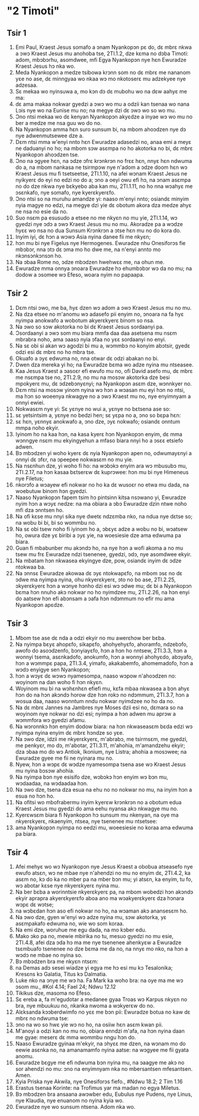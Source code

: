 # "2 Timoti"

## Tsir 1

1. Emi Paul, Kraest Jesus somafo a ɔnam Nyankopɔn pɛ do, dɛ mbrɛ nkwa a ɔwɔ Kraest Jesus mu anohoba tse,
2TI.1.2, dze kɛma no dɔba Timoti: adom, mbɔbɔrhu, asomdwee, mfi Egya Nyankopɔn nye hɛn Ewuradze Kraest Jesus hɔ nka wo.
3. Meda Nyankopɔn a medze tsibowa krɔnn som no dɛ mbrɛ me nananom yɛe no ase, dɛ minngyaa wo nkaa wɔ mo nkotoserɛ mu adzekyee nye adzesaa.
4. Sɛ mekaa wo nyinsuwa a, mo kɔn dɔ dɛ mubohu wo na dɛw aahyɛ me ma:
5. dɛ ama makaa nokwar gyedzi a ɔwɔ wo mu a odzii kan tsenaa wo nana Lɔis nye wo na Eunise mu no; na megye dzi dɛ ɔwɔ wo so wo mu.
6. Ɔno ntsi mekaa wo dɛ kenyan Nyankopɔn akyɛdze a inyae wɔ wo mu no ber a medze me nsa guu wo do no.
7. Na Nyankopɔn amma hɛn suro sunsum bi, na mbom ahoɔdzen nye dɔ nye adwenmutsewee dze a.
8. Dɛm ntsi mma w'enyi nnto hɛn Ewuradze adasedzi no, anaa emi a meyɛ ne daduanyi no ho; na mbom sɔw asɛmpa no ho akotorka no bi, dɛ mbrɛ Nyankopɔn ahoɔdzen tse.
9. Ɔno na ɔgyee hɛn, na ɔdze ɔfrɛ krɔnkrɔn no frɛɛ hɛn, nnyɛ hɛn ndwuma do a, na mbom nankasa ne tsirmpɔw nye n'adom a ɔdze doom hɛn wɔ Kraest Jesus mu fi tsetseetse,
2TI.1.10, na afei wɔnam Kraest Jesus ne nyikyerɛ do eyi no edzi no do a; ɔno a oeyi owu efi hɔ, na ɔnam asɛmpa no do dze nkwa nye bɛkyebo aba kan mu,
2TI.1.11, no ho nna wɔahyɛ me ɔsɛnkafo, nye somafo, nye kyerɛkyerɛfo.
12. Ɔno ntsi so na muruhu amandze yi: naaso m'enyi nnto; osiandɛ minyim nyia magye no edzi, na megye dzi yie dɛ obotum akora dza medze ahyɛ ne nsa no esie da no.
13. Suo nsɛm pa esusudo a etsee no me nkyɛn no mu yie,
2TI.1.14, wɔ gyedzi nye ɔdɔ a ɔwɔ Kraest Jesus mu no mu. Akoradze pa a wɔdze hyɛɛ wo nsa no dua Sunsum Krɔnkrɔn a ɔtse hɛn mu no do kora do.
15. Inyim iyi, dɛ hɔn a wɔwɔ Asia nyina danee fii me nkyɛn;
16. hɔn mu bi nye Figelus nye Hermogenes. Ewuradze nhu Onesiforɔs fie mbɔbɔr, nna ɔtɔ dɛ ɔma mo ho dwe me, na n'enyi annto mo nkɔnsɔnkɔnsɔn ho.
17. Na ɔbaa Rome no, ɔdze mbɔdzen hwehwɛɛ me, na ohun me.
18. Ewuradze mma onnya ɔnoara Ewuradze hɔ ehumbɔbɔr wɔ da no mu; na dodow a ɔsomee wɔ Efeso, woara nyim no papaapa.

## Tsir 2

1. Dɛm ntsi ɔwo, me ba, hyɛ dzen wɔ adom a ɔwɔ Kraest Jesus mu no mu.
2. Na dza etsee no m'anomu wɔ adasefo pii enyim no, ɔnoara na fa hyɛ nyimpa anokwafo a wobotum akyerɛkyerɛ binom so nsa.
3. Na ɔwo so sɔw akotorka no bi dɛ Kraest Jesus sordaanyi pa.
4. Ɔsordaanyi a ɔwɔ som mu biara mmfa daa daa asetsena mu nsɛm mbrabra noho, ama ɔaasɔ nyia ɔfaa no yɛɛ sordaanyi no enyi.
5. Na sɛ obi si akan wɔ agodzi bi mu a, wɔmmbɔ no konyim abɔtsir, gyedɛ odzi esi dɛ mbrɛ no ho mbra tse.
6. Okuafo a ɔyɛ edwuma no, nna otwar dɛ odzi abakan no bi.
7. Dwen dza mereka yi ho; na Ewuradze bɛma wo adze nyina mu ntseasee.
8. Kaa Jesus Kraest a ɔasoɛr efi ewufo mu no, ofi David asefo mu, dɛ mbrɛ me nsɛmpa tse no,
2TI.2.9, no mu na mosɔw akotorka dze besi mpokyerɛ mu, dɛ ɔdzebɔnyɛnyi; na Nyankopɔn asɛm dze, wɔnnkyer no.
10. Dɛm ntsi na mosɔw yinom nyina wɔ hɔn a wɔasan mu eyi hɔn no ntsi, ma hɔn so woeenya nkwagye no a ɔwɔ Kraest mu no, nye enyimnyam a onnyi ewiei.
11. Nokwasɛm nye yi: Sɛ yɛnye no wui a, yɛnye no bɛtsena ase so:
12. sɛ yetsintsim a, yɛnye no bedzi hen; sɛ yɛpa no a, ɔno so bɛpa hɛn:
13. sɛ hɛn, yɛnnyɛ anokwafo a, ɔno dze, ɔyɛ nokwafo; osiandɛ onntum mmpa noho ekyir.
14. Iyinom ho na kaa hɔn, na kasa kyerɛ hɔn Nyankopɔn enyim, dɛ mma wɔnngye nsɛm mu ekyingyehun a mfaso biara nnyi ho a ɔsɛɛ etsiefo adwen.
15. Bɔ mbɔdzen yi woho kyerɛ dɛ nyia Nyankopɔn apen no, odwumayɛnyi a onnyi dɛ ɔfɛr, na ɔpeepee nokwasɛm no mu yie.
16. Na nsɛnhun dze, yi woho fi ho: na wɔbɔkɔ enyim ara wɔ mbusubɔ mu,
2TI.2.17, na hɔn kasaa bɛtserɛw dɛ kuprɔwee: hɔn mu bi nye Himeneus nye Filetus;
18. nkorɔfo a wɔayew efi nokwar no ho ka dɛ wusoɛr no etwa mu dada, na woebutuw binom hɔn gyedzi.
19. Naaso Nyankopɔn fapem tsim hɔ pintsinn kitsa nsɔwano yi, Ewuradze nyim hɔn a wɔyɛ nedze: na ma obiara a ɔbɔ Ewuradze dzin ntwe noho mfi dza ɔnntsen ho.
20. Na ofi kɛse mu nnyi sika nye dwetɛ ndzɛmba nko, na ndua nye dɛtse so; na wobu bi bi, bi so wommbu no.
21. Na sɛ obi tsew noho fi iyinom ho a, ɔbɛyɛ adze a wobu no bi, wɔatsew ho, owura dze yɛ biribi a ɔyɛ yie, na woesiesie dze ama edwuma pa biara.
22. Guan fi mbabunber mu akɔndɔ ho, na nye hɔn a wofi akoma a no mu tsew mu frɛ Ewuradze ndzi tsenenee, gyedzi, ɔdɔ, nye asomdwee ekyir.
23. Na mbatam hɔn nkwasea ekyingye dze, pow, osiandɛ inyim dɛ ɔdze ntokwaa ba.
24. Na ɔnnsɛ Ewuradze akowaa dɛ ɔyɛ ntokwapɛfo, na mbom ɔsɛ no dɛ ɔdwe ma nyimpa nyina, ohu nkyerɛkyerɛ, ɔto no bo ase,
2TI.2.25, ɔkyerɛkyerɛ hɔn a wɔnye hɔnho dzi esi wɔ ɔdwe mu; dɛ bi a Nyankopɔn bɛma hɔn nnuho akɔ nokwar no ho nyimdzee mu,
2TI.2.26, na hɔn enyi do aatsew hɔn efi abɔnsam a ɔafa hɔn ndɔmmum no efir mu ama Nyankopɔn apɛdze.

## Tsir 3

1. Mbom tse ase dɛ nda a odzi ekyir no mu awerɛhow ber bɛba.
2. Na nyimpa bɛyɛ ahopɛfo, sikapɛfo, ahohyehyɛfo, ahoramfo, ndzebɔfo, awofo do asoɔdzenfo, bɔnyiayɛfo, hɔn a hɔn ho nntsew,
2TI.3.3, hɔn a wonnyi tsema, asɛnkadofo, anokumfo, hɔn a wonnyi ahohyɛdo, abɔyafo, hɔn a wɔmmpɛ papa,
2TI.3.4, yimafo, akakabemfo, ahomemadofo, hɔn a wɔdɔ enyigye sen Nyankopɔn;
5. hɔn a wɔyɛ dɛ wɔwɔ nyamesompa, naaso wɔpow n'ahoɔdzen no: woyinom na dan woho fi hɔn nkyɛn.
6. Woyinom mu bi na wɔhɛnhɛn efiefi mu, kɛfa mbaa nkwasea a bɔn ahyɛ hɔn do na hɔn akɔndɔ horow dze hɔn rokɔ no ndɔmmum,
2TI.3.7, hɔn a wosua daa, naaso wonntum nndu nokwar nyimdzee no ho da no.
8. Na dɛ mbrɛ Jannes na Jambres nye Moses dzii esi no, dɛmara so na woyinom nye nokwar no dzi esi; nyimpa a hɔn adwen mu aprɔw a wɔmmfora wɔ gyedzi afamu.
9. Na wɔronnkɔ hɔn enyim dodow biara: na hɔn nkwaseasɛm bɛda edzi wɔ nyimpa nyina enyim dɛ mbrɛ hɔndze so yɛe.
10. Na ɔwo dze, idzii me nkyerɛkyerɛ, m'abrabɔ, me tsirmsɛm, me gyedzi, me penkyɛr, mo dɔ, m'abotar,
2TI.3.11, m'ahohia, m'amandzehu ekyir; dza ɔbaa mo do wɔ Antiok, Ikonium, nye Listra; ahohia a mosɔwee; na Ewuradze gyee me fii ne nyinara mu no.
12. Nyew, hɔn a wɔpɛ dɛ wɔdze nyamesompa tsena ase wɔ Kraest Jesus mu nyina bɔsɔw ahohia.
13. Na nyimpa bɔn nye esisifo dze, wɔbɔkɔ hɔn enyim wɔ bɔn mu, wɔdaadaa, na wɔdaadaa hɔn.
14. Na ɔwo dze, tsena dza esua na ehu no no nokwar no mu, na inyim hɔn a esua no hɔn ho.
15. Na ofitsi wo mbofrabermu inyim kyerɛw krɔnkrɔn no a obotum edua Kraest Jesus mu gyedzi do ama eehu nyansa akɔ nkwagye mu no.
16. Kyerɛwsɛm biara fi Nyankopɔn hɔ sunsum mu nkenyan, na oye ma nkyerɛkyerɛ, nkaenyim, ntsea, nye tsenenee mu ntsetsee:
17. ama Nyankopɔn nyimpa no eedzi mu, woeesiesie no koraa ama edwuma pa biara.

## Tsir 4

1. Afei mehyɛ wo wɔ Nyankopɔn nye Jesus Kraest a obobua atseasefo nye ewufo atsɛn, wɔ ne mbae nye n'ahendzi no mu no enyim dɛ,
2TI.4.2, ka asɛm no, kɔ do ka no mber pa na mber bɔn mu; yi atsɛn, ka enyim, tu fo, wɔ abotar kɛse nye nkyerɛkyerɛ nyina mu.
3. Na ber bɛba a worinntsie nkyerɛkyerɛ pa, na mbom wobedzi hɔn akɔndɔ ekyir aprapra akyerɛkyerɛfo aboa ano ma wɔakyerɛkyerɛ dza hɔnara wɔpɛ dɛ wɔtse;
4. na wɔbɛdan hɔn aso efi nokwar no ho, na wɔaman akɔ anansesɛm ho.
5. Na ɔwo dze, gyen w'enyi wɔ adze nyina mu, sɔw akotorka, yɛ asɛmpakafo edwuma no, wie wo som koraa.
6. Na emi dze, woruhue me egu dada, na mo kɔber edu.
7. Mako ɔko pa no, mewie mbirika no tu, mesuo gyedzi no mu esie,
2TI.4.8, afei dza ɔda hɔ ma me nye tsenenee ahenkyɛw a Ewuradze tsɛmbuafo tsenenee no dze bɛma me da no, na nnyɛ mo nko, na hɔn a wɔdɔ ne mbae no nyina so.
9. Bɔ mbɔdzen bra me nkyɛn ntsɛm:
10. na Demas adɔ sesei wiadze yi egya me hɔ esi mu kɔ Tesalonika; Kresɛns kɔ Galatia, Titus kɔ Dalmatia.
11. Luke nko na ɔnye me wɔ ha. Fa Mark ka woho bra: na oye ma me wɔ ɔsom mu., #Kol 4.14; Fael 24; Ndwu 12.12
12. Tikikus dze, masoma no Efeso.
13. Sɛ ereba a, fa m'egudotar a medanee gyaa Troas wɔ Karpus nkyɛn no bra, nye mbuukuu no, nkanka nwoma a wɔkyerɛw do no.
14. Alɛksanda kɔɔberdwimfo no yɛɛ me bɔn pii: Ewuradze botua no kaw dɛ mbrɛ no ndwuma tse:
15. ɔno na wo so hwɛ yie wɔ no ho, na osiiw hɛn asɛm kwan pii.
16. M'anoyi a odzi kan no mu no, obiara enndzi m'afa, na hɔn nyina daan me gyae: meserɛ dɛ mma wommbu nngu hɔn do.
17. Naaso Ewuradze gyinaa m'ekyir, na ɔhyɛɛ me dzen, na wɔnam mo do eewie asɛnka no, na amanamamfo nyina aatse: na wɔgyee me fii gyata anomu.
18. Ewuradze bɛgye me efi ndwuma bɔn nyina mu, na ɔaagye me akɔ no sor ahendzi no mu: ɔno na enyimnyam nka no mbersantsen mfesantsen. Amen.
19. Kyia Priska nye Akwila, nye Onesiforɔs fiefo., #Ndwu 18.2; 2 Tim 1.16
20. Erastus tsenaa Korinte: na Trofimus yar ma madan no egya Miletus.
21. Bɔ mbɔdzen bra ansaana awɔwber edu, Eubulus nye Pudens, nye Linus, nye Klaudia, nye enuanom no nyina kyia wo.
22. Ewuradze nye wo sunsum ntsena. Adom nka wo.

